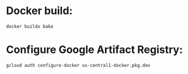 # Docker build:
`docker buildx bake`

# Configure Google Artifact Registry:
`gcloud auth configure-docker us-central1-docker.pkg.dev`
